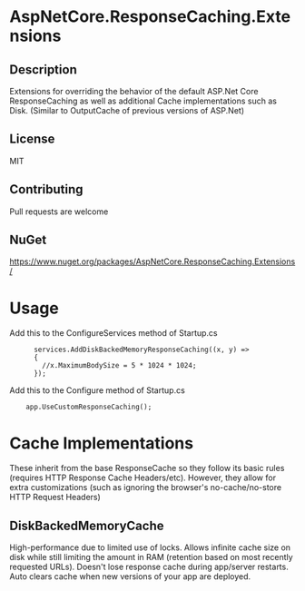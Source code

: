 # AspNetCore.ResponseCaching.Extensions

## Description
Extensions for overriding the behavior of the default ASP.Net Core ResponseCaching as well as additional Cache implementations such as Disk. (Similar to OutputCache of previous versions of ASP.Net)

## License
MIT

## Contributing
Pull requests are welcome

## NuGet
https://www.nuget.org/packages/AspNetCore.ResponseCaching.Extensions/

# Usage
Add this to the ConfigureServices method of Startup.cs
```
      services.AddDiskBackedMemoryResponseCaching((x, y) =>
      {
        //x.MaximumBodySize = 5 * 1024 * 1024;
      });

```

Add this to the Configure method of Startup.cs
```
	app.UseCustomResponseCaching();
```

# Cache Implementations
These inherit from the base ResponseCache so they follow its basic rules (requires HTTP Response Cache Headers/etc). However, they allow for extra customizations (such as ignoring the browser's no-cache/no-store HTTP Request Headers)

## DiskBackedMemoryCache
High-performance due to limited use of locks. Allows infinite cache size on disk while still limiting the amount in RAM (retention based on most recently requested URLs). Doesn't lose response cache during app/server restarts. Auto clears cache when new versions of your app are deployed. 